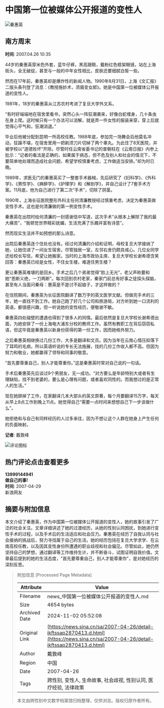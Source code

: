# 中国第一位被媒体公开报道的变性人

![秦惠英](//n.sinaimg.cn/sinacn/20170106/cec7-fxzkfvn0496499.jpg)

## 南方周末

**时间**: 2007.04.26 10:35

44岁的秦惠英穿米色外套，蓝牛仔裤，黑高跟鞋，戴粉红色框架眼镜，站在上海街头，全无破绽，甚至与一般的中年女性相比，皮肤还要细腻白皙一些。

然而在17年前，秦惠英却是爆炸性的新闻人物。1990年8月31日，上海《文汇报》二版头条刊登了消息：《教授施妙术，须眉变女郎》。她是中国第一位被媒体公开报道的变性人。

1981年，18岁的秦惠英从江苏农村考进了复旦大学外文系。

“有时好端端地在宿舍里看书，突然心头一阵狂潮袭来，好像白蛇缠身，几十条虫在身上爬。这时候只有一个办法可以消解，就是弄一件女性的服装来穿，穿上后就觉得心平气和，狂潮消退。”

毕业后他被分配到昆明一所高校任教。1988年底，参加完一场舞会后他莫名冲动，狂躁不堪，在宿舍里用一把剃须刀片切掉了两个睾丸。为此住了8天医院，并被学校以“道德败坏”开除。尽管时任云南省委书记的普朝柱在《云南日报》内参上批示：“记者的看法是正确的，如果属于病态，但不危及别人和社会的情况下，不要简单地处理而造成社会问题，希望学校慎重考虑，工作做适当安排。”却为时已晚。

1989年，求医无门的秦惠英买了一整套手术器械，先后研究了《妇科学》、《外科学》、《男性学》、《麻醉学》、《护理学》和《解剖学》，并自己设计了7套手术方案。11月底，他为自己进行了第二次“手术”，切除了阴茎。

1990年，上海长征医院整形外科主任何清濂教授经过慎重考虑，决定为秦惠英做变性手术。这也是何清濂做的第一例变性手术。

秦惠英在出院时给何清濂的一封感谢信中写道，这次手术“从根本上解除了我的最大痛苦”，“我顿觉世界精彩妩媚，生活充满了乐趣并富有诗意”。

然而现实生活并不如预想的那么诗意。

出院后秦惠英连个住处也没有。经过何清濂的介绍和证明，母校复旦大学接纳了她，让她住进了一间女生宿舍。尽管独居一室，左邻右舍仍颇具戒心。几位女同学还给校长写信，希望让她搬家。当时的上海市政协主席、复旦大学校长谢希德含笑回答：秦惠英已经是女性，不住女生楼，难道住男生楼？

更让秦惠英难堪的是回乡。手术之后几个弟弟觉得“脸上无光”，老父声称要和她“恩断义绝，一刀两断”。每次回到农村老家，秦家门前总有好事之徒探头探脑，甚至有人当面问秦母：惠英是不是讨不起娘子，才这样做的？

在住院期间，秦惠英为长征医院翻译了数万字的英文医学文献。但做完手术的三年，她一直找不到工作。她自己跑了好几个公司和旅游局，对方听到她一口流利的英语，都很感兴趣，但一听说她的变性经历，便敬谢不敏。

秦惠英四处碰壁的遭遇也得到了很多人的同情。最后依然是复旦大学校长谢希德出面，为她安排了一份上海电大浦东分校的教师工作。虽然有教职工在背后窃窃私语，但这毕竟是秦惠英以新身份获得的第一份工作，因而她格外努力。

之后秦惠英相继换过几份工作，大多是翻译和文员。因为当年在云南心情压抑落下了耳鸣的毛病，所以英语听说的专长无法施展，找的几份工作收入都不高。但因为努力和敬业，她都赢得了领导和同事的敬意。

“首先要尊重自己，别人才能尊重你。”这是秦惠英时常对自己说的一句话。

手术后秦惠英先后谈过9个男朋友，无一成功。“对方要么是年龄特别大或者有生理缺陷，找不到老婆的，要么是心理有问题，或者喜欢同性的。而我想过的是正常人的生活。”

现在她辞掉了工作，在家翻译几本大部头的英文原著，每个月要翻译15万字，每天从早上8点工作到晚上11点。她觉得自己“需要一点时间来想想自己下一步该做什么”。

她拒绝和与自己有同样经历的人过多来往，因为不想让这个人群在她身上产生任何的负面映射。

**记者**: 戴敦峰

![评论图标](//tp3.sinaimg.cn/1392597202/50/0/1)

## 热门评论点击查看更多

**13999144941**  
**做自己的事!**  
**时间**: 2007-04-29  
新浪网友

## 摘要与附加信息

<!-- tcd_abstract -->
本文介绍了秦惠英，作为中国第一位被媒体公开报道的变性人，她的故事引发了广泛的社会关注。文章详细讲述了她的过渡经历，从她的性别认同困扰，到她进行变性手术的过程，以及手术后的生活适应和社会压力。秦惠英在经历了自我认同与社会接纳的挑战后，努力寻找属于自己的生活。她的经历包括在复旦大学求学、在云南高校任教，以及因其变性身份所遭遇的职业歧视和社会偏见。尽管如此，她仍然坚持自己的梦想，通过翻译等工作维持生计，并不断奋斗，试图证明自我价值。文章最后提到的她的生活态度，"首先要尊重自己，别人才能尊重你"，是对她经历的深刻反思。
<!-- tcd_abstract_end -->

> 附加信息 [Processed Page Metadata]
>
> | Attribute       | Value                                  |
> |-----------------|----------------------------------------|
> | Filename        | news_中国第一位被媒体公开报道的变性人.md                             |
> | Size            | 4654 bytes                           |
> | Archived Date   | 2024-11-02 05:52:08                             |
> | Original Link   | [https://news.sina.cn/sa/2007-04-26/detail-ikftssap2870413.d.html](https://news.sina.cn/sa/2007-04-26/detail-ikftssap2870413.d.html)                       |
> | Author          | 戴敦峰                               |
> | Region          | 中国                               |
> | Date            | 2007-04-26                                 |
> | Tags            | 跨性别, 变性人, 生命故事, 社会歧视, 性别认同, 医疗经验, 法律政策                                 |
>
> 本文由跨性别中文数字档案馆归档整理，仅供浏览。版权归原作者所有。
>